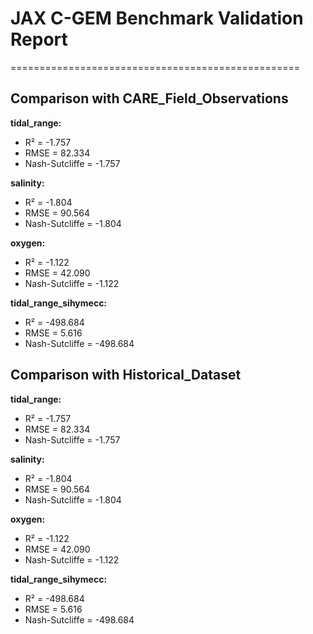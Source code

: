 # JAX C-GEM Benchmark Validation Report
==================================================

## Comparison with CARE_Field_Observations

**tidal_range:**
- R² = -1.757
- RMSE = 82.334
- Nash-Sutcliffe = -1.757

**salinity:**
- R² = -1.804
- RMSE = 90.564
- Nash-Sutcliffe = -1.804

**oxygen:**
- R² = -1.122
- RMSE = 42.090
- Nash-Sutcliffe = -1.122

**tidal_range_sihymecc:**
- R² = -498.684
- RMSE = 5.616
- Nash-Sutcliffe = -498.684

## Comparison with Historical_Dataset

**tidal_range:**
- R² = -1.757
- RMSE = 82.334
- Nash-Sutcliffe = -1.757

**salinity:**
- R² = -1.804
- RMSE = 90.564
- Nash-Sutcliffe = -1.804

**oxygen:**
- R² = -1.122
- RMSE = 42.090
- Nash-Sutcliffe = -1.122

**tidal_range_sihymecc:**
- R² = -498.684
- RMSE = 5.616
- Nash-Sutcliffe = -498.684

